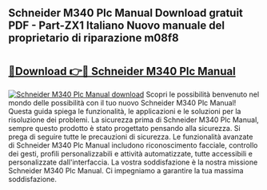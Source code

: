 ## Schneider M340 Plc Manual Download gratuit PDF - Part-ZX1 Italiano Nuovo manuale del proprietario di riparazione m08f8

# <h2><a href="http://dffid8i.blite.top/?on=Schneider+M340+Plc+Manual">🔗Download 👉🔴 Schneider M340 Plc Manual</a></h2>

[![Schneider M340 Plc Manual download](https://i.imgur.com/lujVjoI.png)](http://dffid8i.blite.top/?on=Schneider+M340+Plc+Manual)
Scopri le possibilità benvenuto nel mondo delle possibilità con il tuo nuovo Schneider M340 Plc Manual! Questa guida spiega le funzionalità, le applicazioni e le soluzioni per la risoluzione dei problemi. La sicurezza prima di Schneider M340 Plc Manual, sempre questo prodotto è stato progettato pensando alla sicurezza. Si prega di seguire tutte le precauzioni di sicurezza. Le funzionalità avanzate di Schneider M340 Plc Manual includono riconoscimento facciale, controllo dei gesti, profili personalizzabili e attività automatizzate, tutte accessibili e personalizzate dall'interfaccia. La vostra soddisfazione è la nostra missione Schneider M340 Plc Manual. Ci impegniamo a garantire la tua massima soddisfazione.

